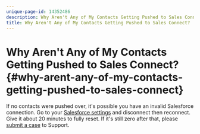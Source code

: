```yaml
---
unique-page-id: 14352486
description: Why Aren't Any of My Contacts Getting Pushed to Sales Connect? - Marketo Docs - Product Documentation
title: Why Aren't Any of My Contacts Getting Pushed to Sales Connect?
---
```


# Why Aren't Any of My Contacts Getting Pushed to Sales Connect? {#why-arent-any-of-my-contacts-getting-pushed-to-sales-connect}

If no contacts were pushed over, it's possible you have an invalid Salesforce connection. Go to your [Salesforce settings](https://toutapp.com/login) and disconnect then reconnect. Give it about 20 minutes to fully reset. If it's still zero after that, please [submit a case](https://nation.marketo.com/t5/Support/ct-p/Support#) to Support.
